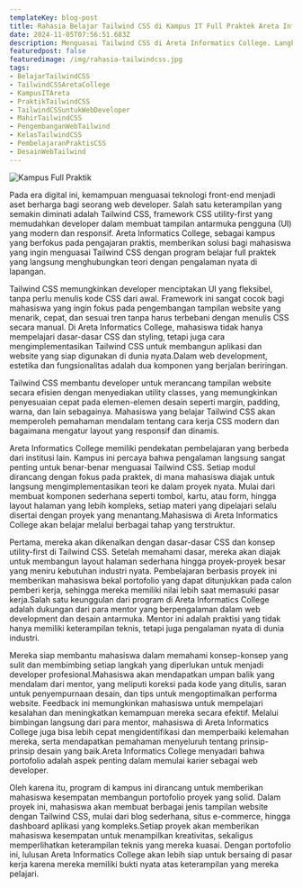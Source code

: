 ```yaml
---
templateKey: blog-post
title: Rahasia Belajar Tailwind CSS di Kampus IT Full Praktek Areta Informatics College untuk Karier Web Developer
date: 2024-11-05T07:56:51.683Z
description: Menguasai Tailwind CSS di Areta Informatics College. Langkah Tepat Menuju Karier Web Developer Profesional dengan Pembelajaran Praktis dan Aplikatif.
featuredpost: false
featuredimage: /img/rahasia-tailwindcss.jpg
tags:
- BelajarTailwindCSS
- TailwindCSSAretaCollege
- KampusITAreta
- PraktikTailwindCSS 
- TailwindCSSuntukWebDeveloper
- MahirTailwindCSS
- PengembanganWebTailwind
- KelasTailwindCSS
- PembelajaranPraktisCSS
- DesainWebTailwind
---
```


![Kampus Full Praktik](/img/rahasia-tailwindcss.jpg "Kampus Full Praktik")

Pada era digital ini, kemampuan menguasai teknologi front-end menjadi aset berharga bagi seorang web developer. Salah satu keterampilan yang semakin diminati adalah Tailwind CSS, framework CSS utility-first yang memudahkan developer dalam membuat tampilan antarmuka pengguna (UI) yang modern dan responsif. Areta Informatics College, sebagai kampus yang berfokus pada pengajaran praktis, memberikan solusi bagi mahasiswa yang ingin menguasai Tailwind CSS dengan program belajar full praktek yang langsung menghubungkan teori dengan pengalaman nyata di lapangan.

Tailwind CSS memungkinkan developer menciptakan UI yang fleksibel, tanpa perlu menulis kode CSS dari awal. Framework ini sangat cocok bagi mahasiswa yang ingin fokus pada pengembangan tampilan website yang menarik, cepat, dan sesuai tren tanpa harus terbebani dengan menulis CSS secara manual. Di Areta Informatics College, mahasiswa tidak hanya mempelajari dasar-dasar CSS dan styling, tetapi juga cara mengimplementasikan Tailwind CSS untuk membangun aplikasi dan website yang siap digunakan di dunia nyata.Dalam web development, estetika dan fungsionalitas adalah dua komponen yang berjalan beriringan.

Tailwind CSS membantu developer untuk merancang tampilan website secara efisien dengan menyediakan utility classes, yang memungkinkan penyesuaian cepat pada elemen-elemen desain seperti margin, padding, warna, dan lain sebagainya. Mahasiswa yang belajar Tailwind CSS akan memperoleh pemahaman mendalam tentang cara kerja CSS modern dan bagaimana mengatur layout yang responsif dan dinamis.

Areta Informatics College memiliki pendekatan pembelajaran yang berbeda dari institusi lain. Kampus ini percaya bahwa pengalaman langsung sangat penting untuk benar-benar menguasai Tailwind CSS. Setiap modul dirancang dengan fokus pada praktek, di mana mahasiswa diajak untuk langsung mengimplementasikan teori ke dalam proyek nyata. Mulai dari membuat komponen sederhana seperti tombol, kartu, atau form, hingga layout halaman yang lebih kompleks, setiap materi yang dipelajari selalu disertai dengan proyek yang menantang.Mahasiswa di Areta Informatics College akan belajar melalui berbagai tahap yang terstruktur.

Pertama, mereka akan dikenalkan dengan dasar-dasar CSS dan konsep utility-first di Tailwind CSS. Setelah memahami dasar, mereka akan diajak untuk membangun layout halaman sederhana hingga proyek-proyek besar yang meniru kebutuhan industri nyata. Pembelajaran berbasis proyek ini memberikan mahasiswa bekal portofolio yang dapat ditunjukkan pada calon pemberi kerja, sehingga mereka memiliki nilai lebih saat memasuki pasar kerja.Salah satu keunggulan dari program di Areta Informatics College adalah dukungan dari para mentor yang berpengalaman dalam web development dan desain antarmuka. Mentor ini adalah praktisi yang tidak hanya memiliki keterampilan teknis, tetapi juga pengalaman nyata di dunia industri.

Mereka siap membantu mahasiswa dalam memahami konsep-konsep yang sulit dan membimbing setiap langkah yang diperlukan untuk menjadi developer profesional.Mahasiswa akan mendapatkan umpan balik yang mendalam dari mentor, yang meliputi koreksi pada kode yang ditulis, saran untuk penyempurnaan desain, dan tips untuk mengoptimalkan performa website. Feedback ini memungkinkan mahasiswa untuk mempelajari kesalahan dan meningkatkan kemampuan mereka secara efektif. Melalui bimbingan langsung dari para mentor, mahasiswa di Areta Informatics College juga bisa lebih cepat mengidentifikasi dan memperbaiki kelemahan mereka, serta mendapatkan pemahaman menyeluruh tentang prinsip-prinsip desain yang baik.Areta Informatics College menyadari bahwa portofolio adalah aspek penting dalam memulai karier sebagai web developer.

Oleh karena itu, program di kampus ini dirancang untuk memberikan mahasiswa kesempatan membangun portofolio proyek yang solid. Dalam proyek ini, mahasiswa akan membuat berbagai jenis tampilan website dengan Tailwind CSS, mulai dari blog sederhana, situs e-commerce, hingga dashboard aplikasi yang kompleks.Setiap proyek akan memberikan mahasiswa kesempatan untuk menampilkan kreativitas, sekaligus memperlihatkan keterampilan teknis yang mereka kuasai. Dengan portofolio ini, lulusan Areta Informatics College akan lebih siap untuk bersaing di pasar kerja karena mereka memiliki bukti nyata atas keterampilan yang mereka pelajari.